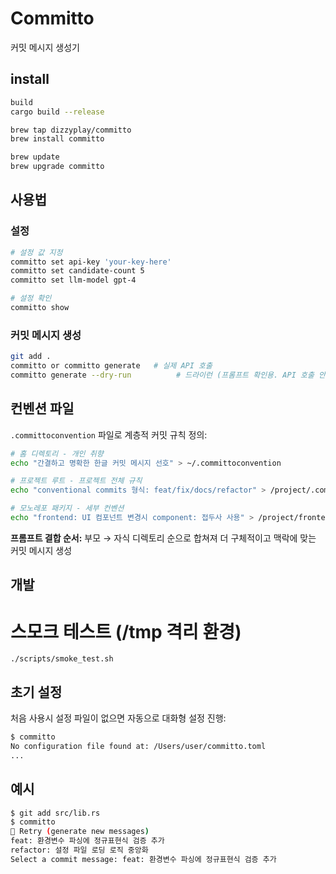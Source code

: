 # Committo

커밋 메시지 생성기 

## install

```bash
build
cargo build --release
```
```bash
brew tap dizzyplay/committo
brew install committo

brew update
brew upgrade committo
```
## 사용법

### 설정
```bash
# 설정 값 지정
committo set api-key 'your-key-here'
committo set candidate-count 5
committo set llm-model gpt-4

# 설정 확인
committo show
```

### 커밋 메시지 생성
```bash
git add .
committo or committo generate   # 실제 API 호출
committo generate --dry-run          # 드라이런 (프롬프트 확인용. API 호출 안함)
```

## 컨벤션 파일

`.committoconvention` 파일로 계층적 커밋 규칙 정의:

```bash
# 홈 디렉토리 - 개인 취향
echo "간결하고 명확한 한글 커밋 메시지 선호" > ~/.committoconvention

# 프로젝트 루트 - 프로젝트 전체 규칙  
echo "conventional commits 형식: feat/fix/docs/refactor" > /project/.committoconvention

# 모노레포 패키지 - 세부 컨벤션
echo "frontend: UI 컴포넌트 변경시 component: 접두사 사용" > /project/frontend/.committoconvention
```

**프롬프트 결합 순서:** 부모 → 자식 디렉토리 순으로 합쳐져 더 구체적이고 맥락에 맞는 커밋 메시지 생성

## 개발

# 스모크 테스트 (/tmp 격리 환경)
```
./scripts/smoke_test.sh
```

## 초기 설정

처음 사용시 설정 파일이 없으면 자동으로 대화형 설정 진행:

```bash
$ committo
No configuration file found at: /Users/user/committo.toml
...
```

## 예시

```bash
$ git add src/lib.rs
$ committo
🔄 Retry (generate new messages)
feat: 환경변수 파싱에 정규표현식 검증 추가
refactor: 설정 파일 로딩 로직 중앙화
Select a commit message: feat: 환경변수 파싱에 정규표현식 검증 추가
```
